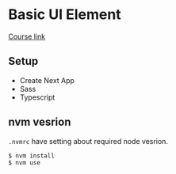 # Basic UI Element

[Course link](https://www.inflearn.com/course/react-vanillajs-ui%EC%9A%94%EC%86%8C%EB%A7%8C%EB%93%A4%EA%B8%B0-part1/dashboard)

## Setup

- Create Next App
- Sass
- Typescript

## nvm vesrion

`.nvmrc` have setting about required node vesrion.

```bash
$ nvm install
$ nvm use
```
